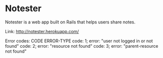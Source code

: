 <h1>Notester</h1>

Notester is a web app built on Rails that helps users share notes.

Link: http://notester.herokuapp.com/


Error codes:
 CODE       ERROR-TYPE
 code: 1;   error: "user not logged in or not found"
 code: 2;   error: "resource not found"
 code: 3;   error: "parent-resource not found"



